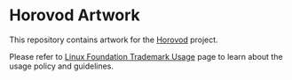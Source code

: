 # Horovod Artwork

This repository contains artwork for the [Horovod](https://github.com/horovod) project.

Please refer to [Linux Foundation Trademark Usage](https://www.linuxfoundation.org/trademark-usage/) page to learn about the usage policy and guidelines.

